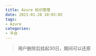 ```yaml
---
title: Azure 标识管理
date: 2021-01-28 10:03:02
tags:
- Azure
categories: 
- 平台
---
```

> 用户删除后挂起30日，期间可以还原